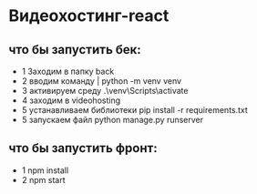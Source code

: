 # Видеохостинг-react

## что бы запустить бек:

- 1 Заходим в папку back
- 2 вводим команду |
  python -m venv venv
- 3 активируем среду
  .\venv\Scripts\activate
- 4 заходим в videohosting
- 5 устанавливаем библиотеки
  pip install -r requirements.txt
- 5 запускаем файл
  python manage.py runserver

## что бы запустить фронт:

- 1 npm install
- 2 npm start
